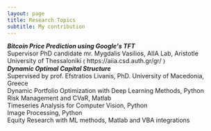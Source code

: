 ```yaml
---
layout: page
title: Research Topics
subtitle: My contribution
---
```

<div align="left">
  <i><b> Bitcoin Price Prediction using Google's TFT   </b></i> <br>
    <span>  Supervisor PhD candidate mr. Mygdalis Vasilios, AIIA Lab, Aristotle University of Thessaloniki &#10629; https://aiia.csd.auth.gr/gr/ &#10630; </span> <br>
  <i><b> Dynamic Optimal Capital Structure </b></i><br>
    Supervised by prof. Efstratios Livanis, PhD. University of Macedonia, Greece <br>
   <span> Dynamic Portfolio Optimization with Deep Learning Methods, Python</span> <br>
  Risk Management and CVaR, Matlab <br>
  Timeseries Analysis for Computer Vision, Python <br>
  Image Processing, Python <br>
  Equity Research with ML methods, Matlab and VBA integrations <br>
  
  </i>
</div>
